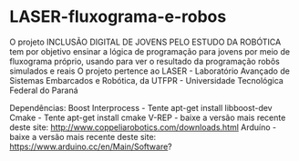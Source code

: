 # LASER-fluxograma-e-robos
O projeto INCLUSÃO DIGITAL DE JOVENS PELO ESTUDO DA ROBÓTICA tem por objetivo ensinar a lógica de programação para jovens por meio de fluxograma próprio, usando para ver o resultado da programação robôs simulados e reais
O projeto pertence ao LASER - Laboratório Avançado de Sistemas Embarcados e Robótica, da UTFPR - Universidade Tecnológica Federal do Paraná


Dependências:
Boost Interprocess - Tente apt-get install libboost-dev
Cmake - Tente apt-get install cmake
V-REP - baixe a versão mais recente deste site: http://www.coppeliarobotics.com/downloads.html
Arduíno - baixe a versão mais recente deste site: https://www.arduino.cc/en/Main/Software?
